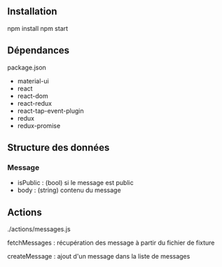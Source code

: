 
## Installation

npm install
npm start

## Dépendances

package.json

* material-ui
* react
* react-dom
* react-redux
* react-tap-event-plugin
* redux
* redux-promise

## Structure des données

### Message
* isPublic : (bool) si le message est public
* body : (string) contenu du message

## Actions

./actions/messages.js

fetchMessages : récupération des message à partir du fichier de fixture

createMessage : ajout d'un message dans la liste de messages
